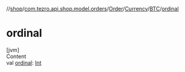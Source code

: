 //[shop](../../../../../index.md)/[com.tezro.api.shop.model.orders](../../../index.md)/[Order](../../index.md)/[Currency](../index.md)/[BTC](index.md)/[ordinal](ordinal.md)



# ordinal  
[jvm]  
Content  
val [ordinal](ordinal.md): [Int](https://kotlinlang.org/api/latest/jvm/stdlib/kotlin/-int/index.html)  



